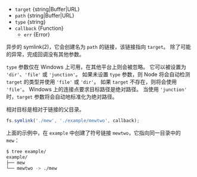 <!-- YAML
added: v0.1.31
changes:
  - version: v7.6.0
    pr-url: https://github.com/nodejs/node/pull/10739
    description: The `target` and `path` parameters can be WHATWG `URL` objects
                 using `file:` protocol. Support is currently still
                 *experimental*.
  - version: v12.0.0
    pr-url: https://github.com/nodejs/node/pull/23724
    description: If the `type` argument is left undefined, Node will autodetect
                 `target` type and automatically select `dir` or `file`
-->

* `target` {string|Buffer|URL}
* `path` {string|Buffer|URL}
* `type` {string}
* `callback` {Function}
  * `err` {Error}

异步的 symlink(2)，它会创建名为 `path` 的链接，该链接指向 `target`。
除了可能的异常，完成回调没有其他参数。

`type` 参数仅在 Windows 上可用，在其他平台上则会被忽略。 
它可以被设置为 `'dir'`、`'file'` 或 `'junction'`。
如果未设置 `type` 参数，则 Node 将会自动检测 `target` 的类型并使用 `'file'` 或 `'dir'`。
如果 `target` 不存在，则将会使用 `'file'`。
Windows 上的连接点要求目标路径是绝对路径。
当使用 `'junction'` 时，`target` 参数将会自动地标准化为绝对路径。

相对目标是相对于链接的父目录。

```js
fs.symlink('./mew', './example/mewtwo', callback);
```

上面的示例中，在 `example` 中创建了符号链接 `mewtwo`，它指向同一目录中的 `mew`：

```bash
$ tree example/
example/
├── mew
└── mewtwo -> ./mew
```

